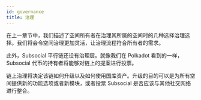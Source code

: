 ```yaml
---
id: governance
title: 治理
---
```


在上一章节中，我们描述了空间所有者在治理其所属的空间时的几种选择治理选择。我们将会令空间治理更加灵活，让治理流程符合所有者的需求。

此外，Subsocial 平行链还设有治理层。就像我们在 Polkadot 看到的一样，Subsocial 代币的持有者将能够对链上的提案进行投票。

链上治理将决定该链如何升级以及如何使用国库资产。升级的目的可以是为所有空间提供新的功能选项或者新模块，或者投票 Subsocial 是否应该与其他社交网络进行整合。
